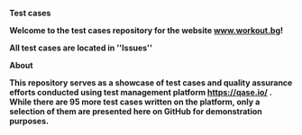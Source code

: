 **Test cases**

**Welcome to the test cases repository for the website www.workout.bg!**

**All test cases are located in ''Issues''**

**About**

**This repository serves as a showcase of test cases and quality assurance efforts conducted using test management platform https://qase.io/ . While there are 95 more test cases written on the platform, only a selection of them are presented here on GitHub for demonstration purposes.**
